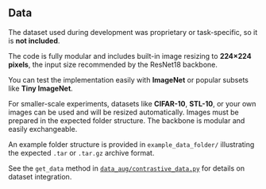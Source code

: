 ## Data

The dataset used during development was proprietary or task-specific, so it is **not included**.

The code is fully modular and includes built-in image resizing to **224×224 pixels**, the input size recommended by the ResNet18 backbone.

You can test the implementation easily with **ImageNet** or popular subsets like **Tiny ImageNet**.

For smaller-scale experiments, datasets like **CIFAR-10**, **STL-10**, or your own images can be used and will be resized automatically. Images must be prepared in the expected folder structure. The backbone is modular and easily exchangeable.

An example folder structure is provided in `example_data_folder/` illustrating the expected `.tar` or `.tar.gz` archive format.

See the `get_data` method in [`data_aug/contrastive_data.py`](simclr-small-dataset/data_aug/contrastive_data.py) for details on dataset integration.